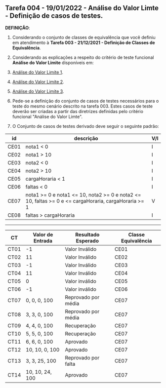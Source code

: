 ## Tarefa 004 - 19/01/2022 - Análise do Valor Limte - Definição de casos de testes.

**DEFINIÇÃO**:

1. Considerando o conjunto de classes de equivalência que você definiu em atendimento à **Tarefa 003 - 21/12/2021 - Definição de Classes de Equivalência**.

2. Considerando as explicações a respeito do critério de teste funcional **Análise do Valor Limite** disponíveis em:

3. [Análise do Valor Limite 1](https://viniciuspessoni.com/2020/03/15/analise-do-valor-limite/).

4. [Análise do Valor Limite 2](https://www.youtube.com/watch?v=EQU5ODvmwzs).

5. [Análise do Valor Limite 3](https://www.youtube.com/watch?v=jX7uyaTAn-k).

6. Pede-se a definição do conjunto de casos de testes necessários para o teste do mesmo cenário descrito na tarefa 003. Estes casos de teste deverão ser criadas a partir das diretrizes definidas pelo critério funcional "Análise do Valor Limte".

7. O Conjunto de casos de testes derivado deve seguir o seguinte padrão:

| id   | descrição                                                                                            | V/I |
| ---- | ---------------------------------------------------------------------------------------------------- | --- |
| CE01 | nota1 < 0                                                                                            | I   |
| CE02 | nota1 > 10                                                                                           | I   |
| CE03 | nota2 < 0                                                                                            | I   |
| CE04 | nota2 > 10                                                                                           | I   |
| CE05 | cargaHoraria < 1                                                                                     | I   |
| CE06 | faltas < 0                                                                                           | I   |
| CE07 | nota1 >= 0 e nota1 <= 10, nota2 >= 0 e nota2 <= 10, faltas >= 0 e <= cargaHoraria, cargaHoraria >= 1 | V   |
| CE08 | faltas > cargaHoraria                                                                                | I   |

---

| CT   | Valor de Entrada | Resultado Esperado  | Classe Equivalência |
| ---- | ---------------- | ------------------- | ------------------- |
| CT01 | -1               | Valor Inválido      | CE01                |
| CT02 | 11               | Valor Inválido      | CE02                |
| CT03 | -1               | Valor Inválido      | CE03                |
| CT04 | 11               | Valor Inválido      | CE04                |
| CT05 | 0                | Valor inválido      | CE05                |
| CT06 | -1               | Valor inválido      | CE06                |
| CT07 | 0, 0, 0, 100     | Reprovado por média | CE07                |
| CT08 | 3, 3, 0, 100     | Reprovado por média | CE07                |
| CT09 | 4, 4, 0, 100     | Recuperação         | CE07                |
| CT10 | 5, 5, 0, 100     | Recuperação         | CE07                |
| CT11 | 6, 6, 0, 100     | Aprovado            | CE07                |
| CT12 | 10, 10, 0, 100   | Aprovado            | CE07                |
| CT13 | 3, 3, 25, 100    | Reprovado por falta | CE07                |
| CT14 | 10, 10, 24, 100  | Aprovado            | CE07                |

